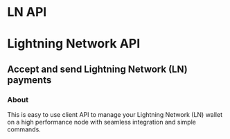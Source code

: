 # LN API
# Lightning Network API
## Accept and send Lightning Network (LN) payments

### About

This is easy to use client API to manage your Lightning Network (LN) wallet on a high performance node with seamless integration and simple commands.
